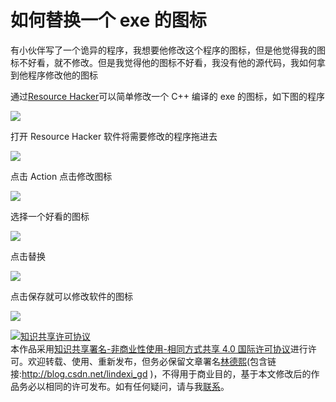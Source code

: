 
# 如何替换一个 exe 的图标

有小伙伴写了一个诡异的程序，我想要他修改这个程序的图标，但是他觉得我的图标不好看，就不修改。但是我觉得他的图标不好看，我没有他的源代码，我如何拿到他程序修改他的图标

<!--more-->


<!-- csdn -->

通过[Resource Hacker](http://www.angusj.com/resourcehacker/ )可以简单修改一个 C++ 编译的 exe 的图标，如下图的程序

<!-- ![](image/如何替换一个 exe 的图标/如何替换一个 exe 的图标0.png) -->

![](http://image.acmx.xyz/lindexi%2F2019227202913635)

打开 Resource Hacker 软件将需要修改的程序拖进去

<!-- ![](image/如何替换一个 exe 的图标/如何替换一个 exe 的图标1.png) -->

![](http://image.acmx.xyz/lindexi%2F2019227203011496)

点击 Action 点击修改图标

<!-- ![](image/如何替换一个 exe 的图标/如何替换一个 exe 的图标2.png) -->

![](http://image.acmx.xyz/lindexi%2F201922720304743)

选择一个好看的图标

<!-- ![](image/如何替换一个 exe 的图标/如何替换一个 exe 的图标3.png) -->

![](http://image.acmx.xyz/lindexi%2F2019227203115270)

点击替换

<!-- ![](image/如何替换一个 exe 的图标/如何替换一个 exe 的图标4.png) -->

![](http://image.acmx.xyz/lindexi%2F2019227203230493)

点击保存就可以修改软件的图标

<!-- ![](image/如何替换一个 exe 的图标/如何替换一个 exe 的图标5.png) -->

![](http://image.acmx.xyz/lindexi%2F201922720334394)







<a rel="license" href="http://creativecommons.org/licenses/by-nc-sa/4.0/"><img alt="知识共享许可协议" style="border-width:0" src="https://licensebuttons.net/l/by-nc-sa/4.0/88x31.png" /></a><br />本作品采用<a rel="license" href="http://creativecommons.org/licenses/by-nc-sa/4.0/">知识共享署名-非商业性使用-相同方式共享 4.0 国际许可协议</a>进行许可。欢迎转载、使用、重新发布，但务必保留文章署名[林德熙](http://blog.csdn.net/lindexi_gd)(包含链接:http://blog.csdn.net/lindexi_gd )，不得用于商业目的，基于本文修改后的作品务必以相同的许可发布。如有任何疑问，请与我[联系](mailto:lindexi_gd@163.com)。